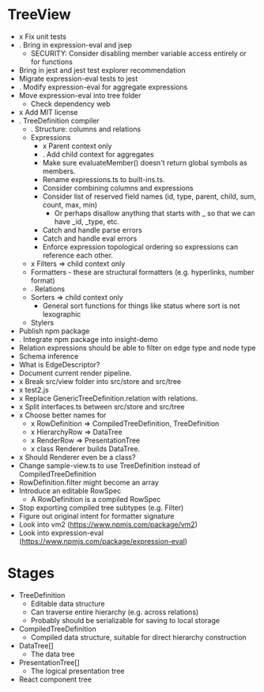 # TreeView

* x Fix unit tests
* . Bring in expression-eval and jsep
  * SECURITY: Consider disabling member variable access entirely or for functions
* Bring in jest and jest test explorer recommendation
* Migrate expression-eval tests to jest
* . Modify expression-eval for aggregate expressions
* Move expression-eval into tree folder
  * Check dependency web
* x Add MIT license
* . TreeDefinition compiler
  * . Structure: columns and relations
  * Expressions
    * x Parent context only
    * . Add child context for aggregates
    * Make sure evaluateMember() doesn't return global symbols as members.
    * Rename expressions.ts to built-ins.ts.
    * Consider combining columns and expressions
    * Consider list of reserved field names (id, type, parent, child, sum, count, max, min)
      * Or perhaps disallow anything that starts with _ so that we can have _id, _type, etc.
    * Catch and handle parse errors
    * Catch and handle eval errors
    * Enforce expression topological ordering so expressions can reference each other.
  * x Filters => child context only
  * Formatters - these are structural formatters (e.g. hyperlinks, number format)
  * . Relations
  * Sorters => child context only
    * General sort functions for things like status where sort is not lexographic
  * Stylers
* Publish npm package
* . Integrate npm package into insight-demo
* Relation expressions should be able to filter on edge type and node type
* Schema inference
* What is EdgeDescriptor?
* Document current render pipeline.
* x Break src/view folder into src/store and src/tree
* x test2.js
* x Replace GenericTreeDefinition.relation with relations.
* x Split interfaces.ts between src/store and src/tree
* x Choose better names for
  * x RowDefinition => CompiledTreeDefinition, TreeDefinition
  * x HierarchyRow => DataTree
  * x RenderRow => PresentationTree
  * x class Renderer builds DataTree.
* x Should Renderer even be a class?
* Change sample-view.ts to use TreeDefinition instead of CompiledTreeDefinition
* RowDefinition.filter might become an array
* Introduce an editable RowSpec
  * A RowDefinition is a compiled RowSpec
* Stop exporting compiled tree subtypes (e.g. Filter)
* Figure out original intent for formatter signature
* Look into vm2 (https://www.npmjs.com/package/vm2)
* Look into expression-eval (https://www.npmjs.com/package/expression-eval)

# Stages

* TreeDefinition
  * Editable data structure
  * Can traverse entire hierarchy (e.g. across relations)
  * Probably should be serializable for saving to local storage
* CompiledTreeDefinition
  * Compiled data structure, suitable for direct hierarchy construction
* DataTree[]
  * The data tree
* PresentationTree[]
  * The logical presentation tree
* React component tree

